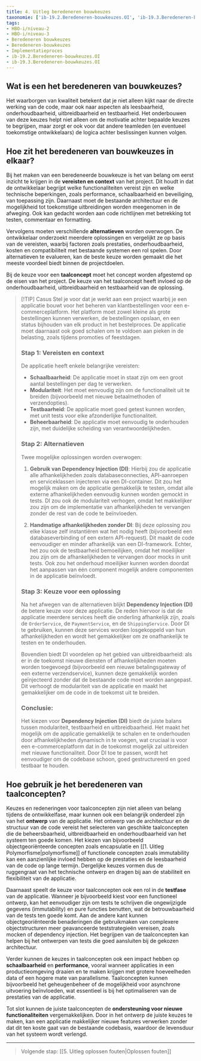 ```yaml
---
title: 4. Uitleg beredeneren bouwkeuzes
taxonomie: ['ib-19.2.Beredeneren-bouwkeuzes.OI', 'ib-19.3.Beredeneren-bouwkeuzes.OI']
tags:
- HBO-i/niveau-2
- HBO-i/niveau-3
- Beredeneren bouwkeuzes
- Beredeneren-bouwkeuzes
- Implementatieproces
- ib-19.2.Beredeneren-bouwkeuzes.OI
- ib-19.3.Beredeneren-bouwkeuzes.OI
---
```


## Wat is een het beredeneren van bouwkeuzes?
Het waarborgen van kwaliteit betekent dat je niet alleen kijkt naar de directe werking van de code, maar ook naar aspecten als leesbaarheid, onderhoudbaarheid, uitbreidbaarheid en testbaarheid. Het onderbouwen van deze keuzes helpt niet alleen om de motivatie achter bepaalde keuzes te begrijpen, maar zorgt er ook voor dat andere teamleden (en eventueel toekomstige ontwikkelaars) de logica achter beslissingen kunnen volgen.

## Hoe zit het beredeneren van bouwkeuzes in elkaar?
Bij het maken van een beredeneerde bouwkeuze is het van belang om eerst inzicht te krijgen in de **vereisten en context** van het project. Dit houdt in dat de ontwikkelaar begrijpt welke functionaliteiten vereist zijn en welke technische beperkingen, zoals performance, schaalbaarheid en beveiliging, van toepassing zijn. Daarnaast moet de bestaande architectuur en de mogelijkheid tot toekomstige uitbreidingen worden meegenomen in de afweging. Ook kan gedacht worden aan code richtlijnen met betrekking tot testen, commentaar en formatting.

Vervolgens moeten verschillende **alternatieven** worden overwogen. De ontwikkelaar onderzoekt meerdere oplossingen en vergelijkt ze op basis van de vereisten, waarbij factoren zoals prestaties, onderhoudbaarheid, kosten en compatibiliteit met bestaande systemen een rol spelen. Door alternatieven te evalueren, kan de beste keuze worden gemaakt die het meeste voordeel biedt binnen de projectdoelen.

Bij de keuze voor een **taalconcept** moet het concept worden afgestemd op de eisen van het project. De keuze van het taalconcept heeft invloed op de onderhoudbaarheid, uitbreidbaarheid en testbaarheid van de oplossing.

> [!TIP] Casus
> Stel je voor dat je werkt aan een project waarbij je een applicatie bouwt voor het beheren van klantbestellingen voor een e-commerceplatform. Het platform moet zowel kleine als grote bestellingen kunnen verwerken, de bestellingen opslaan, en een status bijhouden van elk product in het bestelproces. De applicatie moet daarnaast ook goed schalen om te voldoen aan pieken in de belasting, zoals tijdens promoties of feestdagen.
> 
> ### Stap 1: Vereisten en context
> De applicatie heeft enkele belangrijke vereisten: 
> - **Schaalbaarheid**: De applicatie moet in staat zijn om een groot aantal bestellingen per dag te verwerken.
> - **Modulariteit**: Het moet eenvoudig zijn om de functionaliteit uit te breiden (bijvoorbeeld met nieuwe betaalmethoden of verzendopties).
> - **Testbaarheid**: De applicatie moet goed getest kunnen worden, met unit tests voor elke afzonderlijke functionaliteit.
> - **Beheerbaarheid**: De applicatie moet eenvoudig te onderhouden zijn, met duidelijke scheiding van verantwoordelijkheden.
> 
> ### Stap 2: Alternatieven
> Twee mogelijke oplossingen worden overwogen:
> 
> 1. **Gebruik van Dependency Injection (DI)**: Hierbij zou de applicatie alle afhankelijkheden zoals databaseconnecties, API-aanroepen en serviceklassen injecteren via een DI-container. Dit zou het mogelijk maken om de applicatie gemakkelijk te testen, omdat alle externe afhankelijkheden eenvoudig kunnen worden gemockt in tests. DI zou ook de modulariteit verhogen, omdat het makkelijker zou zijn om de implementatie van afhankelijkheden te vervangen zonder de rest van de code te beïnvloeden.
> 
> 2. **Handmatige afhankelijkheden zonder DI**: Bij deze oplossing zou elke klasse zelf instantiëren wat het nodig heeft (bijvoorbeeld een databaseverbinding of een extern API-request). Dit maakt de code eenvoudiger en minder afhankelijk van een DI-framework. Echter, het zou ook de testbaarheid bemoeilijken, omdat het moeilijker zou zijn om de afhankelijkheden te vervangen door mocks in unit tests. Ook zou het onderhoud moeilijker kunnen worden doordat het aanpassen van één component mogelijk andere componenten in de applicatie beïnvloedt.
> 
> ### Stap 3: Keuze voor een oplossing
> Na het afwegen van de alternatieven blijkt **Dependency Injection (DI)** de betere keuze voor deze applicatie. De reden hiervoor is dat de applicatie meerdere services heeft die onderling afhankelijk zijn, zoals de `OrderService`, de `PaymentService`, en de `ShippingService`. Door DI te gebruiken, kunnen deze services worden losgekoppeld van hun afhankelijkheden en wordt het gemakkelijker om ze onafhankelijk te testen en te onderhouden.
> 
> Bovendien biedt DI voordelen op het gebied van uitbreidbaarheid: als er in de toekomst nieuwe diensten of afhankelijkheden moeten worden toegevoegd (bijvoorbeeld een nieuwe betalingsgateway of een externe verzendservice), kunnen deze gemakkelijk worden geïnjecteerd zonder dat de bestaande code moet worden aangepast. Dit verhoogt de modulariteit van de applicatie en maakt het gemakkelijker om de code in de toekomst uit te breiden.
> 
> ### Conclusie:
> Het kiezen voor **Dependency Injection (DI)** biedt de juiste balans tussen modulariteit, testbaarheid en uitbreidbaarheid. Het maakt het mogelijk om de applicatie gemakkelijk te schalen en te onderhouden door afhankelijkheden dynamisch in te voegen, wat cruciaal is voor een e-commerceplatform dat in de toekomst mogelijk zal uitbreiden met nieuwe functionaliteit. Door DI toe te passen, wordt het eenvoudiger om de codebase schoon, goed gestructureerd en goed testbaar te houden.

## Hoe gebruik je het beredeneren van taalconcepten?
Keuzes en redeneringen voor taalconcepten zijn niet alleen van belang tijdens de ontwikkelfase, maar kunnen ook een belangrijk onderdeel zijn van het **ontwerp** van de applicatie. Het ontwerp van de architectuur en de structuur van de code vereist het selecteren van geschikte taalconcepten die de beheersbaarheid, uitbreidbaarheid en onderhoudbaarheid van het systeem ten goede komen. Het kiezen van bijvoorbeeld objectgeoriënteerde concepten zoals encapsulatie en [[1. Uitleg Polymorfisme|polymorfisme]] of functionele concepten zoals immutability kan een aanzienlijke invloed hebben op de prestaties en de leesbaarheid van de code op lange termijn. Dergelijke keuzes vormen dus de ruggengraat van het technische ontwerp en dragen bij aan de stabiliteit en flexibiliteit van de applicatie.

Daarnaast speelt de keuze voor taalconcepten ook een rol in de **testfase** van de applicatie. Wanneer je bijvoorbeeld kiest voor een functioneel ontwerp, kan het eenvoudiger zijn om tests te schrijven die ongewijzigde gegevens (immutability) en pure functies benutten, wat de betrouwbaarheid van de tests ten goede komt. Aan de andere kant kunnen objectgeoriënteerde benaderingen die gebruikmaken van complexere objectstructuren meer geavanceerde teststrategieën vereisen, zoals mocken of dependency injection. Het begrijpen van de taalconcepten kan helpen bij het ontwerpen van tests die goed aansluiten bij de gekozen architectuur.

Verder kunnen de keuzes in taalconcepten ook een impact hebben op **schaalbaarheid** en **performance**, vooral wanneer applicaties in een productieomgeving draaien en te maken krijgen met grotere hoeveelheden data of een hogere mate van parallelisme. Taalconcepten kunnen bijvoorbeeld het geheugenbeheer of de mogelijkheid voor asynchrone uitvoering beïnvloeden, wat essentieel is bij het optimaliseren van de prestaties van de applicatie.

Tot slot kunnen de juiste taalconcepten de **ondersteuning voor nieuwe functionaliteiten** vergemakkelijken. Door in het ontwerp de juiste keuzes te maken, kan een applicatie makkelijker nieuwe features verwerken zonder dat dit ten koste gaat van de bestaande codebasis, waardoor de levensduur van het systeem wordt verlengd.

---

> Volgende stap: [[5. Uitleg oplossen fouten|Oplossen fouten]]
